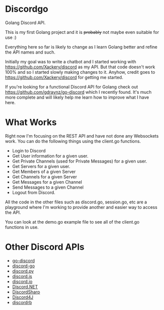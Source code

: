 # Discordgo
Golang Discord API.

This is my first Golang project and it is <del>probably</del> </del>not</de> maybe even suitable for use :)

Everything here so far is likely to change as I learn Golang better and refine the API names and such.

Initially my goal was to write a chatbot and I started working with https://github.com/Xackery/discord as my API.  But that code doesn't work 100% and so I started slowly making changes to it.  Anyhow, credit goes to https://github.com/Xackery/discord for getting me started.

If you're looking for a functional Discord API for Golang check out https://github.com/gdraynz/go-discord which I recently found.  It's much more complete and will likely help me learn how to improve what I have here.

# What Works
Right now I'm focusing on the REST API and have not done any Websockets work.  You can do the following things using the client.go functions.

* Login to Discord
* Get User information for a given user.
* Get Private Channels (used for Private Messages) for a given user.
* Get Servers for a given user.
* Get Members of a given Server
* Get Channels for a given Server
* Get Messages for a given Channel
* Send Messages to a given Channel
* Logout from Discord.

All the code in the other files such as discord.go, session.go, etc are a playground where I'm working to provide another and easier way to access the API.

You can look at the demo.go example file to see all of the client.go functions in use.



# Other Discord APIs
- [go-discord](https://github.com/gdraynz/go-discord)
- [discord-go](https://github.com/Xackery/discord)
- [discord.py](https://github.com/Rapptz/discord.py)
- [discord.js](https://github.com/discord-js/discord.js)
- [discord.io](https://github.com/izy521/discord.io)
- [Discord.NET](https://github.com/RogueException/Discord.Net)
- [DiscordSharp](https://github.com/Luigifan/DiscordSharp)
- [Discord4J](https://github.com/knobody/Discord4J)
- [discordrb](https://github.com/meew0/discordrb)

